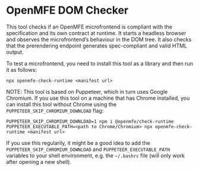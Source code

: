 # OpenMFE DOM Checker


This tool checks if an OpenMFE microfrontend is compliant with the specification and its own contract at runtime. It starts a headless browser and observes the microfrontend’s behaviour in the DOM tree. It also checks that the prerendering endpoint generates spec-compliant and valid HTML output.

To test a microfrontend, you need to install this tool as a library and then run it as follows:

```
npx openmfe-check-runtime <manifest url>
```

NOTE: This tool is based on Puppeteer, which in turn uses Google Chromium. If you use this tool on a machine that has Chrome installed, you can install this tool without Chrome using the `PUPPETEER_SKIP_CHROMIUM_DOWNLOAD` flag:


```shell
PUPPETEER_SKIP_CHROMIUM_DOWNLOAD=1 npm i @openmfe/check-runtime
PUPPETEER_EXECUTABLE_PATH=<path to Chrome/Chromium> npx openmfe-check-runtime <manifest url>
```

If you use this regularily, it might be a good idea to add the `PUPPETEER_SKIP_CHROMIUM_DOWNLOAD` and `PUPPETEER_EXECUTABLE_PATH` variables to your shell environment, e.g. the `~/.bashrc` file (will only work after opening a new shell).
